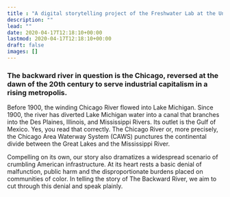 ```yaml
---
title : "A digital storytelling project of the Freshwater Lab at the University of Illinois at Chicago"
description: ""
lead: ""
date: 2020-04-17T12:18:10+00:00
lastmod: 2020-04-17T12:18:10+00:00
draft: false
images: []
---
```

### The backward river in question is the Chicago, reversed at the dawn of the 20th century to serve industrial capitalism in a rising metropolis.

Before 1900, the winding Chicago River flowed into Lake Michigan. Since 1900, the river has diverted Lake Michigan water into a canal that branches into the Des Plaines, Illinois, and Mississippi Rivers. Its outlet is the Gulf of Mexico. Yes, you read that correctly. The Chicago River or, more precisely, the Chicago Area Waterway System (CAWS) punctures the continental divide between the Great Lakes and the Mississippi River.

Compelling on its own, our story also dramatizes a widespread scenario of crumbling American infrastructure. At its heart rests a basic denial of malfunction, public harm and the disproportionate burdens placed on communities of color. In telling the story of The Backward River, we aim to cut through this denial and speak plainly.
